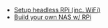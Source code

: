 
- [Setup headless RPi (inc. WiFi)](https://brandonb.ca/raspberry-pi-zero-w-headless-setup-on-macos)
- [Build your own NAS w/ RPi](https://pimylifeup.com/raspberry-pi-nas/)
